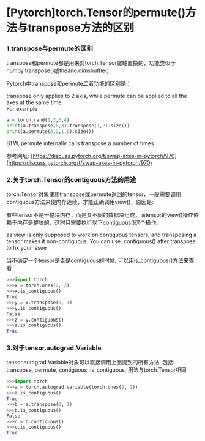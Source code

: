 # \[Pytorch\]torch.Tensor的permute\(\)方法与transpose方法的区别

### 1.transpose与permute的区别

transpose和permute都是用来对torch.Tensor做轴置换的，功能类似于numpy.transpose\(\)或theano.dimshuffle\(\)

Pytorch中transpose和permute二者功能的区别是：

transpose only applies to 2 axis, while permute can be applied to all the axes at the same time.  
For example

```python
a = torch.rand(1,2,3,4)
print(a.transpose(0,3).transpose(1,2).size())
print(a.permute(3,2,1,0).size())
```

BTW, permute internally calls transpose a number of times

参考网址: [https://discuss.pytorch.org/t/swap-axes-in-pytorch/970](https://discuss.pytorch.org/t/swap-axes-in-pytorch/970)

### 2.关于torch.Tensor的contiguous方法的用途

torch.Tensor对象使用transpose或permute返回的tensor，一般需要调用contiguous方法来使内存连续，才能正确调用view\(\)，原因是:

有些tensor不是一整块内存，而是又不同的数据块组成，而tensor的view()操作依赖于内存是整块的，这时只需要执行以下contiguous()这个操作。

as view is only supposed to work on contiguous tensors, and transposing a tensor makes it non-contiguous. You can use .contiguous\(\) after transpose to fix your issue

当不确定一个tensor是否是contiguous的时候, 可以用is_contiguous()方法来查看

``` python
>>>import torch
>>>x = torch.ones(2, 2)
>>>x.is_contiguous()
True
>>>y = x.transpose(0, 1)
>>>y.is_contiguous()
False
>>>z = y.contiguous()
>>>z.is_contiguous()
True
```

### 3.对于tensor.autograd.Variable
tensor.autograd.Variable对象可以直接调用上面提到的所有方法, 包括: transpose, permute, contiguous, is_contiguous, 用法与torch.Tensor相同
``` python
>>>import torch
>>>a = torch.autograd.Variable(torch.ones(2, 2))
>>>a.is_contiguous()
True
>>>b = a.transpose(0, 1)
>>>b.is_contiguous()
False
>>>c = b.contiguous()
>>>c.is_contiguous()
True
```